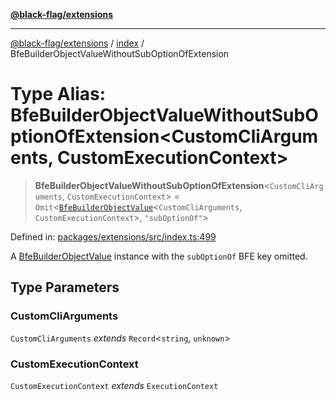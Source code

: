 [**@black-flag/extensions**](../../README.md)

***

[@black-flag/extensions](../../README.md) / [index](../README.md) / BfeBuilderObjectValueWithoutSubOptionOfExtension

# Type Alias: BfeBuilderObjectValueWithoutSubOptionOfExtension\<CustomCliArguments, CustomExecutionContext\>

> **BfeBuilderObjectValueWithoutSubOptionOfExtension**\<`CustomCliArguments`, `CustomExecutionContext`\> = `Omit`\<[`BfeBuilderObjectValue`](BfeBuilderObjectValue.md)\<`CustomCliArguments`, `CustomExecutionContext`\>, `"subOptionOf"`\>

Defined in: [packages/extensions/src/index.ts:499](https://github.com/Xunnamius/black-flag/blob/dca16a7cbf43b7d8428fc9b34cc49fc69b7b6672/packages/extensions/src/index.ts#L499)

A [BfeBuilderObjectValue](BfeBuilderObjectValue.md) instance with the `subOptionOf` BFE key
omitted.

## Type Parameters

### CustomCliArguments

`CustomCliArguments` *extends* `Record`\<`string`, `unknown`\>

### CustomExecutionContext

`CustomExecutionContext` *extends* `ExecutionContext`
